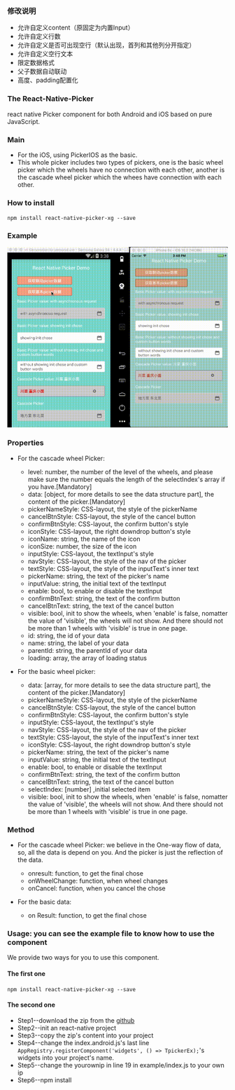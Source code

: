 ### 修改说明
- 允许自定义content（原固定为内置Input）
- 允许自定义行数
- 允许自定义是否可出现空行（默认出现，首列和其他列分开指定）
- 允许自定义空行文本
- 限定数据格式
- 父子数据自动联动
- 高度、padding配置化

### The React-Native-Picker

react native Picker component for both Android and iOS based on pure JavaScript.

### Main 
* For the iOS, using PickerIOS as the basic.
* This whole picker includes two types of pickers, one is the basic wheel picker which the wheels have no connection with each other, another is the cascade wheel picker which the whees have connection with each other.

### How to install
```
npm install react-native-picker-xg --save
```
### Example
![image](https://raw.githubusercontent.com/lulutia/images/master/react-native-components/Screen-Capture-50.gif)

### Properties 
  * For the cascade wheel Picker:
     * level: number, the number of the level of the wheels, and please make sure the number equals the length of the selectIndex's array if you have.[Mandatory]
     * data: [object, for more details to see the data structure part], the content of the picker.[Mandatory]
     * pickerNameStyle: CSS-layout, the style of the pickerName
     * cancelBtnStyle: CSS-layout, the style of the cancel button
     * confirmBtnStyle: CSS-layout, the confirm button's style
     * iconStyle: CSS-layout, the right downdrop button's style
     * iconName: string, the name of the icon
     * iconSize: number, the size of the icon
     * inputStyle: CSS-layout, the textInput's style
     * navStyle: CSS-layout, the style of the nav of the picker
     * textStyle: CSS-layout, the style of the inputText's inner text
     * pickerName: string, the text of the picker's name
     * inputValue: string, the initial text of the textInput
     * enable: bool, to enable or disable the textInput
     * confirmBtnText: string, the text of the confirm button
     * cancelBtnText: string, the text of the cancel button
     * visible: bool, init to show the wheels, when 'enable' is false, nomatter the value of 'visible', the wheels will not show. And there should not be more than 1 wheels with 'visible' is true in one page.
     * id: string, the id of your data
     * name: string, the label of your data
     * parentId: string, the parentId of your data
     * loading: array, the array of loading status
      
  * For the basic wheel picker:
    * data: [array, for more details to see the data structure part], the content of the picker.[Mandatory]
    * pickerNameStyle: CSS-layout, the style of the pickerName
    * cancelBtnStyle: CSS-layout, the style of the cancel button
    * confirmBtnStyle: CSS-layout, the confirm button's style
    * inputStyle: CSS-layout, the textInput's style
    * navStyle: CSS-layout, the style of the nav of the picker
    * textStyle: CSS-layout, the style of the inputText's inner text
    * iconStyle: CSS-layout, the right downdrop button's style
    * pickerName: string, the text of the picker's name
    * inputValue: string, the initial text of the textInput
    * enable: bool, to enable or disable the textInput
    * confirmBtnText: string, the text of the confirm button
    * cancelBtnText: string, the text of the cancel button
    * selectIndex: [number] ,initial selected item
    * visible: bool, init to show the wheels, when 'enable' is false, nomatter the value of 'visible', the wheels will not show. And there should not be more than 1 wheels with 'visible' is true in one page.
    

### Method
  
  * For the cascade wheel Picker: we believe in the One-way flow of data, so, all the data is depend on you. And the picker is just the reflection of the data.

    * onresult: function, to get the final chose
    * onWheelChange: function, when wheel changes
    * onCancel: function, when you cancel the chose

  * For the basic data:
    * on Result: function, to get the final chose

### Usage: you can see the example file to know how to use the component
We provide two ways for you to use this component.

#### The first one

```
npm install react-native-picker-xg --save
```

#### The second one
* Step1--download the zip from the [github](https://github.com/xgfe/react-native-picker-xg)
* Step2--init an react-native project
* Step3--copy the zip's content into your project
* Step4--change the index.android.js's last line ``AppRegistry.registerComponent('widgets', () => TpickerEx);``'s widgets into your project's name.
* Step5--change the yourownip in line 19 in example/index.js to your own ip
* Step6--npm install

 
